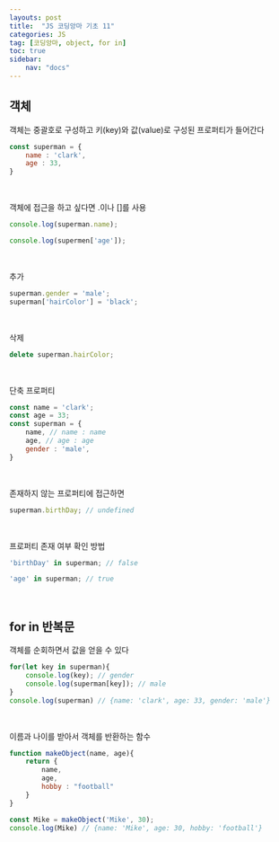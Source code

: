 ```yaml
---
layouts: post
title:  "JS 코딩앙마 기초 11"
categories: JS
tag: [코딩앙마, object, for in]
toc: true
sidebar:
    nav: "docs"
---
```


## 객체

객체는 중괄호로 구성하고 키(key)와 값(value)로 구성된 프로퍼티가 들어간다

```js
const superman = {
    name : 'clark',
    age : 33,
}
```

<br/>

객체에 접근을 하고 싶다면 .이나 []를 사용
```js
console.log(superman.name);

console.log(supermen['age']);
```

<br/>

추가
```js
superman.gender = 'male';
superman['hairColor'] = 'black';
```

<br/>

삭제
```js
delete superman.hairColor;
```

<br/>

단축 프로퍼티

```js
const name = 'clark';
const age = 33;
const superman = {
    name, // name : name
    age, // age : age
    gender : 'male',
}
```

<br/>

존재하지 않는 프로퍼티에 접근하면

```js
superman.birthDay; // undefined
```

<br/>

프로퍼티 존재 여부 확인 방법

```js
'birthDay' in superman; // false

'age' in superman; // true
```

<br/>

## for in 반복문

객체를 순회하면서 값을 얻을 수 있다

```js
for(let key in superman){
    console.log(key); // gender
    console.log(superman[key]); // male
}
console.log(superman) // {name: 'clark', age: 33, gender: 'male'}
```

<br/>

이름과 나이를 받아서 객체를 반환하는 함수

```js
function makeObject(name, age){
    return {
        name,
        age,
        hobby : "football"
    }
}

const Mike = makeObject('Mike', 30);
console.log(Mike) // {name: 'Mike', age: 30, hobby: 'football'}
```